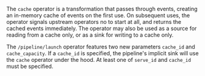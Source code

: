 The `cache` operator is a transformation that passes through events, creating an
in-memory cache of events on the first use. On subsequent uses, the operator
signals upstream operators no to start at all, and returns the cached events
immediately. The operator may also be used as a source for reading from a cache
only, or as a sink for writing to a cache only.

The `/pipeline/launch` operator features two new parameters `cache_id` and
`cache_capacity`. If a `cache_id` is specified, the pipeline's implicit sink
will use the `cache` operator under the hood. At least one of `serve_id` and
`cache_id` must be specified.
